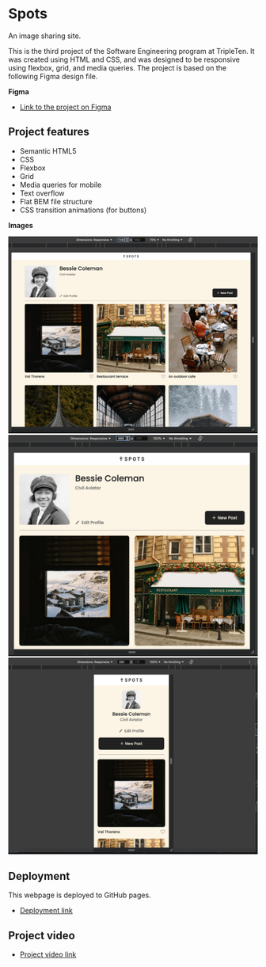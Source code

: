 # Spots

An image sharing site.

This is the third project of the Software Engineering program at TripleTen. It was created using HTML and CSS, and was designed to be responsive using flexbox, grid, and media queries. The project is based on the following Figma design file.

**Figma**

- [Link to the project on Figma](https://www.figma.com/file/BBNm2bC3lj8QQMHlnqRsga/Sprint-3-Project-%E2%80%94-Spots?type=design&node-id=2%3A60&mode=design&t=afgNFybdorZO6cQo-1)

## Project features

- Semantic HTML5
- CSS
- Flexbox
- Grid
- Media queries for mobile
- Text overflow
- Flat BEM file structure
- CSS transition animations (for buttons)

**Images**

![desktop demo](./images/demo-screenshots/desktop-1440-screenshot.png)
![tablet demo](./images/demo-screenshots/tablet-880-screenshot.png)
![mobile demo](./images/demo-screenshots/mobile-320-screenshot.png)

## Deployment

This webpage is deployed to GitHub pages.

- [Deployment link](https://elumiakelso.github.io/se_project_spots/)

## Project video

- [Project video link](https://drive.google.com/file/d/1PLgzotXI1Q1R920sthuE80Q9DyH_7IsY/view?usp=sharing)
